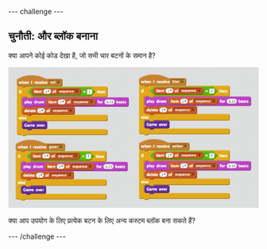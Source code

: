 --- challenge ---
## चुनौती: और ब्लॉक बनाना
क्या आपने कोई कोड देखा है, जो सभी चार बटनों के समान है?

![screenshot](images/colour-more-blocks.png)

क्या आप उपयोग के लिए प्रत्येक बटन के लिए अन्य कस्टम ब्लॉक बना सकते हैं?

--- /challenge ---
